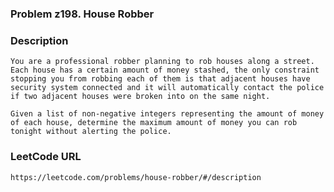 ### Problem z198. House Robber

### Description
	You are a professional robber planning to rob houses along a street. Each house has a certain amount of money stashed, the only constraint stopping you from robbing each of them is that adjacent houses have security system connected and it will automatically contact the police if two adjacent houses were broken into on the same night.

	Given a list of non-negative integers representing the amount of money of each house, determine the maximum amount of money you can rob tonight without alerting the police.

### LeetCode URL
	https://leetcode.com/problems/house-robber/#/description
